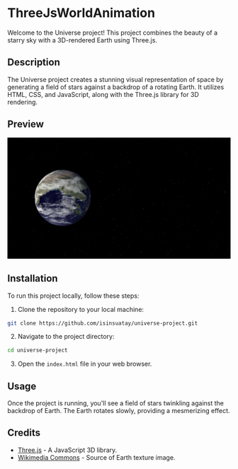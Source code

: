 # ThreeJsWorldAnimation

Welcome to the Universe project! This project combines the beauty of a starry sky with a 3D-rendered Earth using Three.js.

## Description

The Universe project creates a stunning visual representation of space by generating a field of stars against a backdrop of a rotating Earth. It utilizes HTML, CSS, and JavaScript, along with the Three.js library for 3D rendering.

## Preview

![Universe Preview](HomePage.png)

## Installation

To run this project locally, follow these steps:

1. Clone the repository to your local machine:

```bash
git clone https://github.com/isinsuatay/universe-project.git
```

2. Navigate to the project directory:

```bash
cd universe-project
```


3. Open the `index.html` file in your web browser.

## Usage

Once the project is running, you'll see a field of stars twinkling against the backdrop of Earth. The Earth rotates slowly, providing a mesmerizing effect.

## Credits

- [Three.js](https://threejs.org/) - A JavaScript 3D library.
- [Wikimedia Commons](https://commons.wikimedia.org/wiki/Main_Page) - Source of Earth texture image.


